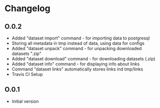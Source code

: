 # Changelog

## O.0.2

- Added "dataset import" command - for importing data to postgresql
- Storing all metadata in tmp instead of data, using data for configs
- Added "dataset unpack" command - for unpacking downloaded datasets ".zip"
- Added "dataset download" command - for downloading datasets (.zip)
- Added "dataset info" command - for displaying info about links
- Command "dataset links" automatically stores links ind tmp/links
- Travis CI Setup

## O.0.1

- Initial version